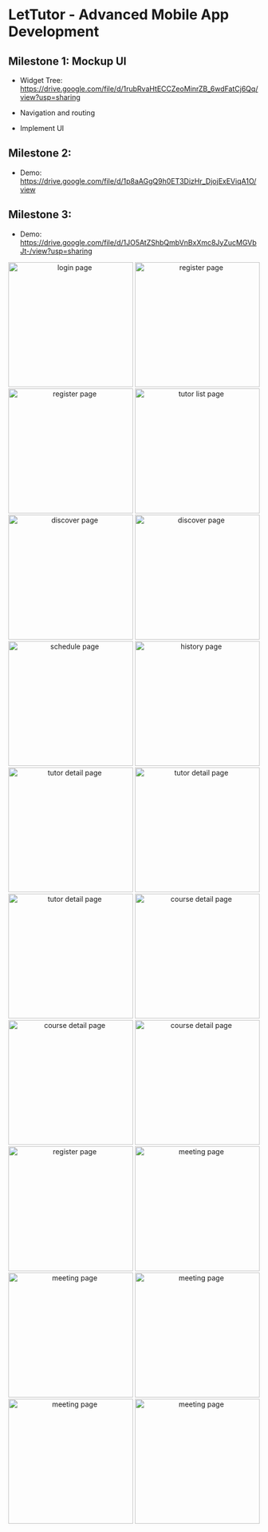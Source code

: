 # LetTutor - Advanced Mobile App Development

## Milestone 1: Mockup UI

- Widget Tree: https://drive.google.com/file/d/1rubRvaHtECCZeoMinrZB_6wdFatCj6Qq/view?usp=sharing

- Navigation and routing

- Implement UI

## Milestone 2:

- Demo: https://drive.google.com/file/d/1p8aAGgQ9h0ET3DizHr_DjojExEViqA1O/view

## Milestone 3:

- Demo: https://drive.google.com/file/d/1JO5AtZShbQmbVnBxXmc8JyZucMGVbJt-/view?usp=sharing

<div float="left" align="center">
  <img src="assets/screenshots/login_page.png" alt="login page" width="250"/>
  <img src="assets/screenshots/register_page.png" alt="register page" width="250"/>
  <img src="assets/screenshots/forgot_password.png" alt="register page" width="250"/>
  <img src="assets/screenshots/tutor_list_page.png" alt="tutor list page" width="250"/>
  <img src="assets/screenshots/discover_page.png" alt="discover page" width="250"/>
  <img src="assets/screenshots/discover_page (2).png" alt="discover page" width="250"/>
  <img src="assets/screenshots/schedule_page.png" alt="schedule page" width="250"/>
  <img src="assets/screenshots/history_page.png" alt="history page" width="250"/>
  <img src="assets/screenshots/tutor_detail_page.png" alt="tutor detail page" width="250"/>
  <img src="assets/screenshots/tutor_detail_page (2).png" alt="tutor detail page" width="250"/>
  <img src="assets/screenshots/tutor_detail_page (3).png" alt="tutor detail page" width="250"/>
  <img src="assets/screenshots/course_detail_page (1).png" alt="course detail page" width="250"/>
  <img src="assets/screenshots/course_detail_page.png" alt="course detail page" width="250"/>
  <img src="assets/screenshots/lesson_detail_page (2).png" alt="course detail page" width="250"/>
  <img src="assets/screenshots/lesson_detail_page.png" alt="register page" width="250"/>
  <img src="assets/screenshots/meeting_page.png" alt="meeting page" width="250"/>
  <img src="assets/screenshots/update_profile.png" alt="meeting page" width="250"/>
  <img src="assets/screenshots/become_tutor.png" alt="meeting page" width="250"/>
  <img src="assets/screenshots/become_tutor (1).png" alt="meeting page" width="250"/>
  <img src="assets/screenshots/become_tutor (2).png" alt="meeting page" width="250"/>
<div/>
